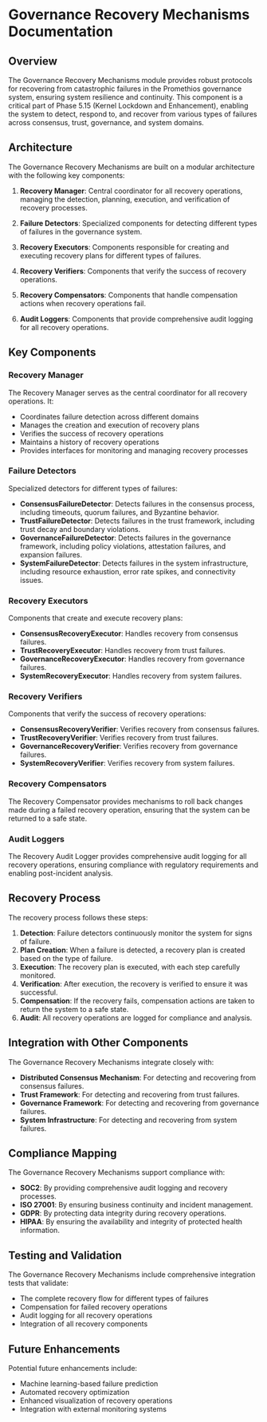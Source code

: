 # Governance Recovery Mechanisms Documentation

## Overview

The Governance Recovery Mechanisms module provides robust protocols for recovering from catastrophic failures in the Promethios governance system, ensuring system resilience and continuity. This component is a critical part of Phase 5.15 (Kernel Lockdown and Enhancement), enabling the system to detect, respond to, and recover from various types of failures across consensus, trust, governance, and system domains.

## Architecture

The Governance Recovery Mechanisms are built on a modular architecture with the following key components:

1. **Recovery Manager**: Central coordinator for all recovery operations, managing the detection, planning, execution, and verification of recovery processes.

2. **Failure Detectors**: Specialized components for detecting different types of failures in the governance system.

3. **Recovery Executors**: Components responsible for creating and executing recovery plans for different types of failures.

4. **Recovery Verifiers**: Components that verify the success of recovery operations.

5. **Recovery Compensators**: Components that handle compensation actions when recovery operations fail.

6. **Audit Loggers**: Components that provide comprehensive audit logging for all recovery operations.

## Key Components

### Recovery Manager

The Recovery Manager serves as the central coordinator for all recovery operations. It:

- Coordinates failure detection across different domains
- Manages the creation and execution of recovery plans
- Verifies the success of recovery operations
- Maintains a history of recovery operations
- Provides interfaces for monitoring and managing recovery processes

### Failure Detectors

Specialized detectors for different types of failures:

- **ConsensusFailureDetector**: Detects failures in the consensus process, including timeouts, quorum failures, and Byzantine behavior.
- **TrustFailureDetector**: Detects failures in the trust framework, including trust decay and boundary violations.
- **GovernanceFailureDetector**: Detects failures in the governance framework, including policy violations, attestation failures, and expansion failures.
- **SystemFailureDetector**: Detects failures in the system infrastructure, including resource exhaustion, error rate spikes, and connectivity issues.

### Recovery Executors

Components that create and execute recovery plans:

- **ConsensusRecoveryExecutor**: Handles recovery from consensus failures.
- **TrustRecoveryExecutor**: Handles recovery from trust failures.
- **GovernanceRecoveryExecutor**: Handles recovery from governance failures.
- **SystemRecoveryExecutor**: Handles recovery from system failures.

### Recovery Verifiers

Components that verify the success of recovery operations:

- **ConsensusRecoveryVerifier**: Verifies recovery from consensus failures.
- **TrustRecoveryVerifier**: Verifies recovery from trust failures.
- **GovernanceRecoveryVerifier**: Verifies recovery from governance failures.
- **SystemRecoveryVerifier**: Verifies recovery from system failures.

### Recovery Compensators

The Recovery Compensator provides mechanisms to roll back changes made during a failed recovery operation, ensuring that the system can be returned to a safe state.

### Audit Loggers

The Recovery Audit Logger provides comprehensive audit logging for all recovery operations, ensuring compliance with regulatory requirements and enabling post-incident analysis.

## Recovery Process

The recovery process follows these steps:

1. **Detection**: Failure detectors continuously monitor the system for signs of failure.
2. **Plan Creation**: When a failure is detected, a recovery plan is created based on the type of failure.
3. **Execution**: The recovery plan is executed, with each step carefully monitored.
4. **Verification**: After execution, the recovery is verified to ensure it was successful.
5. **Compensation**: If the recovery fails, compensation actions are taken to return the system to a safe state.
6. **Audit**: All recovery operations are logged for compliance and analysis.

## Integration with Other Components

The Governance Recovery Mechanisms integrate closely with:

- **Distributed Consensus Mechanism**: For detecting and recovering from consensus failures.
- **Trust Framework**: For detecting and recovering from trust failures.
- **Governance Framework**: For detecting and recovering from governance failures.
- **System Infrastructure**: For detecting and recovering from system failures.

## Compliance Mapping

The Governance Recovery Mechanisms support compliance with:

- **SOC2**: By providing comprehensive audit logging and recovery processes.
- **ISO 27001**: By ensuring business continuity and incident management.
- **GDPR**: By protecting data integrity during recovery operations.
- **HIPAA**: By ensuring the availability and integrity of protected health information.

## Testing and Validation

The Governance Recovery Mechanisms include comprehensive integration tests that validate:

- The complete recovery flow for different types of failures
- Compensation for failed recovery operations
- Audit logging for all recovery operations
- Integration of all recovery components

## Future Enhancements

Potential future enhancements include:

- Machine learning-based failure prediction
- Automated recovery optimization
- Enhanced visualization of recovery operations
- Integration with external monitoring systems
